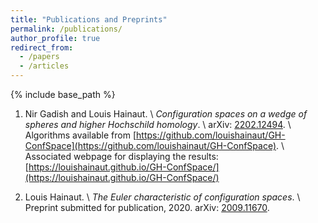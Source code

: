 ```yaml
---
title: "Publications and Preprints"
permalink: /publications/
author_profile: true
redirect_from:
  - /papers
  - /articles
---
```


{% include base_path %}

1. Nir Gadish and Louis Hainaut. \\
_Configuration spaces on a wedge of spheres and higher Hochschild homology_. \\
arXiv: [2202.12494](https://arxiv.org/abs/2202.12494). \\
Algorithms available from [https://github.com/louishainaut/GH-ConfSpace](https://github.com/louishainaut/GH-ConfSpace). \\
Associated webpage for displaying the results: [https://louishainaut.github.io/GH-ConfSpace/](https://louishainaut.github.io/GH-ConfSpace/)

1. Louis Hainaut. \\
_The Euler characteristic of configuration spaces_. \\
Preprint submitted for publication, 2020.
arXiv: [2009.11670](https://arxiv.org/abs/2009.11670).
